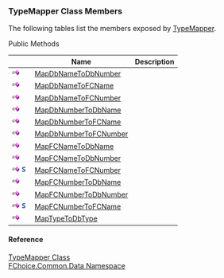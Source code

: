 ﻿### TypeMapper Class Members

The following tables list the members exposed by [TypeMapper](FChoice.Common~FChoice.Common.Data.TypeMapper.md).

Public Methods

|   | Name | Description |
| --- | --- | --- |
| ![Public Method](dotnetimages/publicMethod.png) | [MapDbNameToDbNumber](FChoice.Common~FChoice.Common.Data.TypeMapper~MapDbNameToDbNumber.md) |   |
| ![Public Method](dotnetimages/publicMethod.png) | [MapDbNameToFCName](FChoice.Common~FChoice.Common.Data.TypeMapper~MapDbNameToFCName.md) |   |
| ![Public Method](dotnetimages/publicMethod.png) | [MapDbNameToFCNumber](FChoice.Common~FChoice.Common.Data.TypeMapper~MapDbNameToFCNumber.md) |   |
| ![Public Method](dotnetimages/publicMethod.png) | [MapDbNumberToDbName](FChoice.Common~FChoice.Common.Data.TypeMapper~MapDbNumberToDbName.md) |   |
| ![Public Method](dotnetimages/publicMethod.png) | [MapDbNumberToFCName](FChoice.Common~FChoice.Common.Data.TypeMapper~MapDbNumberToFCName.md) |   |
| ![Public Method](dotnetimages/publicMethod.png) | [MapDbNumberToFCNumber](FChoice.Common~FChoice.Common.Data.TypeMapper~MapDbNumberToFCNumber.md) |   |
| ![Public Method](dotnetimages/publicMethod.png) | [MapFCNameToDbName](FChoice.Common~FChoice.Common.Data.TypeMapper~MapFCNameToDbName.md) |   |
| ![Public Method](dotnetimages/publicMethod.png) | [MapFCNameToDbNumber](FChoice.Common~FChoice.Common.Data.TypeMapper~MapFCNameToDbNumber.md) |   |
| ![Public Method](dotnetimages/publicMethod.png)![static (Shared in Visual Basic)](dotnetimages/static.png) | [MapFCNameToFCNumber](FChoice.Common~FChoice.Common.Data.TypeMapper~MapFCNameToFCNumber.md) |   |
| ![Public Method](dotnetimages/publicMethod.png) | [MapFCNumberToDbName](FChoice.Common~FChoice.Common.Data.TypeMapper~MapFCNumberToDbName.md) |   |
| ![Public Method](dotnetimages/publicMethod.png) | [MapFCNumberToDbNumber](FChoice.Common~FChoice.Common.Data.TypeMapper~MapFCNumberToDbNumber.md) |   |
| ![Public Method](dotnetimages/publicMethod.png)![static (Shared in Visual Basic)](dotnetimages/static.png) | [MapFCNumberToFCName](FChoice.Common~FChoice.Common.Data.TypeMapper~MapFCNumberToFCName.md) |   |
| ![Public Method](dotnetimages/publicMethod.png) | [MapTypeToDbType](FChoice.Common~FChoice.Common.Data.TypeMapper~MapTypeToDbType.md) |   |





#### Reference

[TypeMapper Class](FChoice.Common~FChoice.Common.Data.TypeMapper.md)  
[FChoice.Common.Data Namespace](FChoice.Common~FChoice.Common.Data_namespace.md)